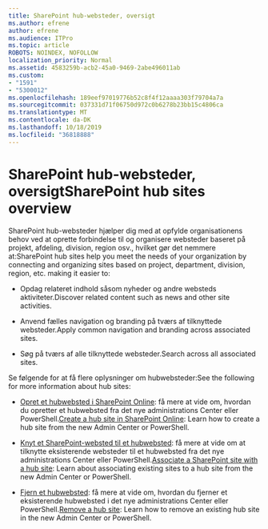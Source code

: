 ```yaml
---
title: SharePoint hub-websteder, oversigt
ms.author: efrene
author: efrene
ms.audience: ITPro
ms.topic: article
ROBOTS: NOINDEX, NOFOLLOW
localization_priority: Normal
ms.assetid: 4583259b-acb2-45a0-9469-2abe496011ab
ms.custom:
- "1591"
- "5300012"
ms.openlocfilehash: 189eef97019776b52c8f4f12aaaa303f79704a7a
ms.sourcegitcommit: 037331d71f06750d972c0b6278b23bb15c4806ca
ms.translationtype: MT
ms.contentlocale: da-DK
ms.lasthandoff: 10/18/2019
ms.locfileid: "36818888"
---
```

# <a name="sharepoint-hub-sites-overview"></a><span data-ttu-id="1bbfb-102">SharePoint hub-websteder, oversigt</span><span class="sxs-lookup"><span data-stu-id="1bbfb-102">SharePoint hub sites overview</span></span>

<span data-ttu-id="1bbfb-103">SharePoint hub-websteder hjælper dig med at opfylde organisationens behov ved at oprette forbindelse til og organisere websteder baseret på projekt, afdeling, division, region osv., hvilket gør det nemmere at:</span><span class="sxs-lookup"><span data-stu-id="1bbfb-103">SharePoint hub sites help you meet the needs of your organization by connecting and organizing sites based on project, department, division, region, etc. making it easier to:</span></span>

- <span data-ttu-id="1bbfb-104">Opdag relateret indhold såsom nyheder og andre websteds aktiviteter.</span><span class="sxs-lookup"><span data-stu-id="1bbfb-104">Discover related content such as news and other site activities.</span></span>

- <span data-ttu-id="1bbfb-105">Anvend fælles navigation og branding på tværs af tilknyttede websteder.</span><span class="sxs-lookup"><span data-stu-id="1bbfb-105">Apply common navigation and branding across associated sites.</span></span> 

- <span data-ttu-id="1bbfb-106">Søg på tværs af alle tilknyttede websteder.</span><span class="sxs-lookup"><span data-stu-id="1bbfb-106">Search across all associated sites.</span></span>

<span data-ttu-id="1bbfb-107">Se følgende for at få flere oplysninger om hubwebsteder:</span><span class="sxs-lookup"><span data-stu-id="1bbfb-107">See the following for more information about hub sites:</span></span>
- <span data-ttu-id="1bbfb-108">[Opret et hubwebsted i SharePoint Online](https://docs.microsoft.com/sharepoint/create-hub-site): få mere at vide om, hvordan du opretter et hubwebsted fra det nye administrations Center eller PowerShell.</span><span class="sxs-lookup"><span data-stu-id="1bbfb-108">[Create a hub site in SharePoint Online](https://docs.microsoft.com/sharepoint/create-hub-site): Learn how to create a hub site from the new Admin Center or PowerShell.</span></span>

- <span data-ttu-id="1bbfb-109">[Knyt et SharePoint-websted til et hubwebsted](https://support.office.com/article/associate-a-sharepoint-site-with-a-hub-site-ae0009fd-af04-4d3d-917d-88edb43efc05): få mere at vide om at tilknytte eksisterende websteder til et hubwebsted fra det nye administrations Center eller PowerShell.</span><span class="sxs-lookup"><span data-stu-id="1bbfb-109">[Associate a SharePoint site with a hub site](https://support.office.com/article/associate-a-sharepoint-site-with-a-hub-site-ae0009fd-af04-4d3d-917d-88edb43efc05): Learn about associating existing sites to a hub site from the new Admin Center or PowerShell.</span></span>

- <span data-ttu-id="1bbfb-110">[Fjern et hubwebsted](https://docs.microsoft.com/sharepoint/remove-hub-site): få mere at vide om, hvordan du fjerner et eksisterende hubwebsted i det nye administrations Center eller PowerShell.</span><span class="sxs-lookup"><span data-stu-id="1bbfb-110">[Remove a hub site](https://docs.microsoft.com/sharepoint/remove-hub-site): Learn how to remove an existing hub site in the new Admin Center or PowerShell.</span></span>

